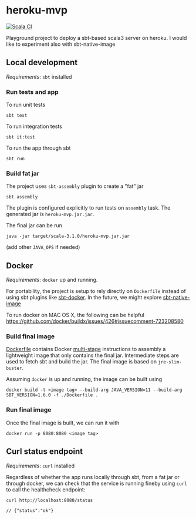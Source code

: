 # heroku-mvp

[![Scala CI](https://github.com/alessandrocandolini/heroku-mvp/actions/workflows/scala.yml/badge.svg)](https://github.com/alessandrocandolini/heroku-mvp/actions/workflows/scala.yml)

Playground project to deploy a sbt-based scala3 server on heroku. I would like to experiment also with sbt-native-image

## Local development 

*Requirements*: `sbt` installed

### Run tests and app

To run unit tests 

```shell
sbt test
```

To run integration tests 

```shell
sbt it:test
```

To run the app through sbt 
```shell
sbt run
```

### Build fat jar 

The project uses `sbt-assembly` plugin to create a "fat" jar
```
sbt assembly
```

The plugin is configured explicitly to run tests on `assembly` task. The generated jar is `heroku-mvp.jar.jar`.

The final jar can be run 
```
java -jar target/scala-3.1.0/heroku-mvp.jar.jar
```

(add other `JAVA_OPS` if needed) 

## Docker

*Requirements*: `docker` up and running. 

For portability, the project is setup to rely directly on `Dockerfile` instead of using sbt plugins like [sbt-docker](https://github.com/marcuslonnberg/sbt-docker).
In the future, we might explore [sbt-native-image](https://github.com/scalameta/sbt-native-image)

To run docker on MAC OS X, the following can be helpful https://github.com/docker/buildx/issues/426#issuecomment-723208580

### Build final image 

[Dockerfile](Dockerfile) contains Docker [multi-stage](https://docs.docker.com/develop/develop-images/multistage-build/) instructions to assembly a lightweight image that only contains the final jar.
Intermediate steps are used to fetch sbt and build the jar. The final image is based on `jre-slim-buster`.

Assuming `docker` is up and running, the image can be built using
```
docker build -t <image tag> --build-arg JAVA_VERSION=11 --build-arg SBT_VERSION=1.6.0 -f ./Dockerfile .
```

### Run final image 

Once the final image is built, we can run it with

```
docker run -p 8080:8080 <image tag>
```

## Curl status endpoint

*Requirements*: `curl` installed

Regardless of whether the app runs locally through sbt, from a fat jar or through docker, we can  check that the service is running fineby using `curl` to call the healthcheck endpoint: 
```
curl http://localhost:8080/status

// {"status":"ok"}
```
